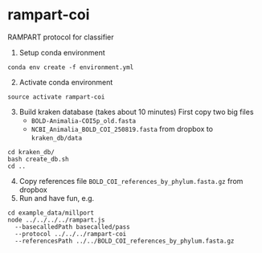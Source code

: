 # rampart-coi
RAMPART protocol for classifier

1. Setup conda environment
```
conda env create -f environment.yml
```
2. Activate conda environment
```
source activate rampart-coi
```
3. Build kraken database (takes about 10 minutes)
   First copy two big files   
   - `BOLD-Animalia-COI5p_old.fasta`  
   - `NCBI_Animalia_BOLD_COI_250819.fasta`
   from dropbox to `kraken_db/data`
      
```           
cd kraken_db/
bash create_db.sh 
cd ..
```
4. Copy references file `BOLD_COI_references_by_phylum.fasta.gz` from dropbox 
5. Run and have fun, e.g.
```
cd example_data/millport
node ../../../../rampart.js 
  --basecalledPath basecalled/pass 
  --protocol ../../../rampart-coi
  --referencesPath ../../BOLD_COI_references_by_phylum.fasta.gz 
```
